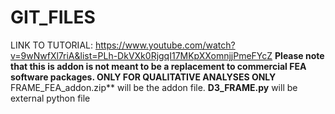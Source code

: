 # GIT_FILES
LINK TO TUTORIAL: https://www.youtube.com/watch?v=9wNwfXl7riA&list=PLh-DkVXk0RjgqI17MKpXXomnjjPmeFYcZ
**Please note that this is addon is not meant to be a replacement to commercial FEA software packages. ONLY FOR QUALITATIVE ANALYSES ONLY**
FRAME_FEA_addon.zip** will be the addon file. **D3_FRAME.py** will be external python file
